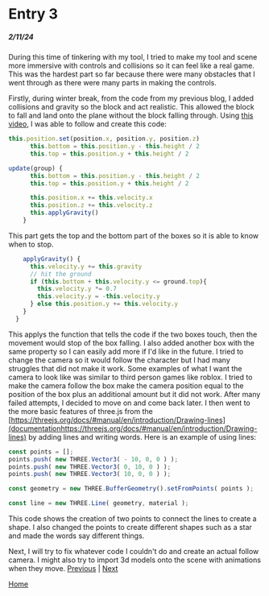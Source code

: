 # Entry 3
##### 2/11/24

During this time of tinkering with my tool, I tried to make my tool and scene more immersive with controls and collisions so it can feel like a real game. This was the hardest part so far because there were many obstacles that I went through as there were many parts in making the controls. 

Firstly, during winter break, from the code from my previous blog, I added collisions and gravity so the block and act realistic. This allowed the block to fall and land onto the plane without the block falling through. Using [this video](https://www.youtube.com/watch?v=sPereCgQnWQ), I was able to follow and create this code:
```js
this.position.set(position.x, position.y, position.z)
      this.bottom = this.position.y - this.height / 2
      this.top = this.position.y + this.height / 2

update(group) {
      this.bottom = this.position.y - this.height / 2
      this.top = this.position.y + this.height / 2

      this.position.x += this.velocity.x
      this.position.z += this.velocity.z
      this.applyGravity()
    }
```
This part gets the top and the bottom part of the boxes so it is able to know when to stop. 
```js
    applyGravity() {
      this.velocity.y += this.gravity
      // hit the ground
      if (this.bottom + this.velocity.y <= ground.top){
        this.velocity.y *= 0.7
        this.velocity.y = -this.velocity.y
      } else this.position.y += this.velocity.y
    }
  }
```
This applys the function that tells the code if the two boxes touch, then the movement would stop of the box falling. I also added another box with the same property so I can easily add more if I'd like in the future. I tried to change the camera so it would follow the character but I had many struggles that did not make it work. Some examples of what I want the camera to look like was similar to third person games like roblox. I tried to make the camera follow the box make the camera position equal to the position of the box plus an additional amount but it did not work. After many failed attempts, I decided to move on and come back later. I then went to the more basic features of three.js from the [https://threejs.org/docs/#manual/en/introduction/Drawing-lines](documentationhttps://threejs.org/docs/#manual/en/introduction/Drawing-lines) by adding lines and writing words. Here is an example of using lines: 

```js
const points = [];
points.push( new THREE.Vector3( - 10, 0, 0 ) );
points.push( new THREE.Vector3( 0, 10, 0 ) );
points.push( new THREE.Vector3( 10, 0, 0 ) );

const geometry = new THREE.BufferGeometry().setFromPoints( points );

const line = new THREE.Line( geometry, material );
```
This code shows the creation of two points to connect the lines to create a shape. I also changed the points to create different shapes such as a star and made the words say different things. 

Next, I will try to fix whatever code I couldn't do and create an actual follow camera. I might also try to import 3d models onto the scene with animations when they move. 
[Previous](entry02.md) | [Next](entry04.md)

[Home](../README.md)

